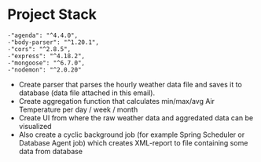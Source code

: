 #  Project Stack
    -"agenda": "^4.4.0",
    -"body-parser": "^1.20.1",
    -"cors": "^2.8.5",
    -"express": "^4.18.2",
    -"mongoose": "^6.7.0",
    -"nodemon": "^2.0.20"
    
- Create parser that parses the hourly weather data file and saves it to database (data file attached in this email).
- Create aggregation function that calculates min/max/avg Air Temperature per day / week / month
-  Create UI from where the raw weather data and aggredated data can be visualized
- Also create a cyclic background job (for example Spring Scheduler or Database Agent job) which creates XML-report to file containing some data from database
